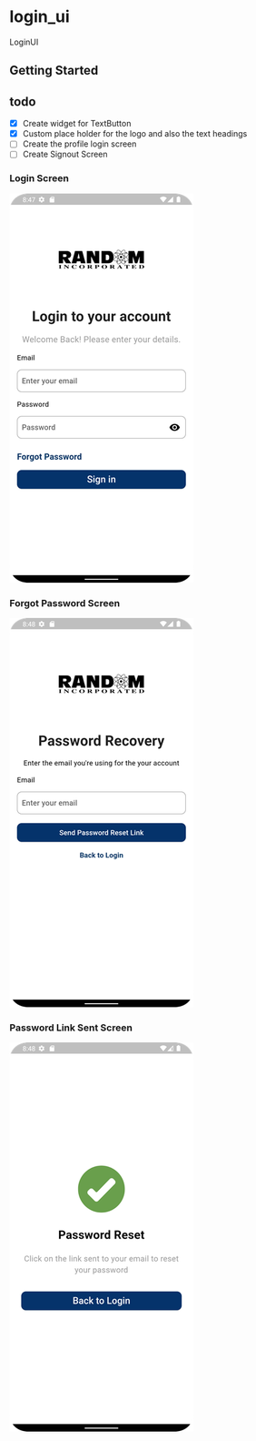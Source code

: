 # login_ui

LoginUI

## Getting Started



## todo 
- [x] Create widget for TextButton
- [x] Custom place holder for the logo and also the text headings
- [ ] Create the profile login screen
- [ ] Create Signout Screen

### Login Screen
![login_screen.png](screenshots%2Flogin_screen.png)

### Forgot Password Screen
![forgot_password_screen.png](screenshots%2Fforgot_password_screen.png)

### Password Link Sent Screen
![password_link_sent_screen.png](screenshots%2Fpassword_link_sent_screen.png)
